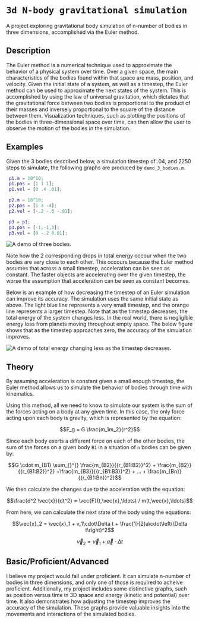 # `3d N-body gravitational simulation`

A project exploring gravitational body simulation of n-number of bodies in three dimensions, accomplished via the Euler method. 

## Description

The Euler method is a numerical technique used to approximate the behavior of a physical system over time. Over a given space, the main characteristics of the bodies found within that space are mass, position, and velocity. Given the initial state of a system, as well as a timestep, the Euler method can be used to approximate the next states of the system. This is accomplished by using the law of universal gravitation, which dictates that the gravitational force between two bodies is proportional to the product of their masses and inversely proportional to the square of the distance between them. Visualization techniques, such as plotting the positions of the bodies in three-dimensional space over time, can then allow the user to observe the motion of the bodies in the simulation.

## Examples

Given the 3 bodies described below, a simulation timestep of .04, and 2250 steps to simulate, the following graphs are produced by `demo_3_bodies.m`.

```matlab
 p1.m = 10^10;
 p1.pos = [1 1 1];
 p1.vel = [0 .4 .01];

 p2.m = 10^10;
 p2.pos = [1 3 -4];
 p2.vel = [-.2 -.6 -.01];

 p3 = p1;
 p3.pos = [-1,-1,3];
 p3.vel = [0 -.2 0.01];
```
![A demo of three bodies.](https://github.com/user-attachments/assets/84ceac17-abf0-4b64-91a5-5f7290c07608)

Note how the 2 corresponding drops in total energy occour when the two bodies are very close to each other. This occours because the Euler method assumes that across a small timestep, acceleration can be seen as constant. The faster objects are accelerating over the given timestep, the worse the assumption that acceleration can be seen as constant becomes.

Below is an example of how decreasing the timestep of an Euler simulation can improve its accuracy.  The simulation uses the same initial state as above. The light blue line represents a very small timestep, and the orange line represents a larger timestep. Note that as the timestep decreases, the total energy of the system changes less. In the real world, there is negligible energy loss from planets moving throughout empty space. The below figure shows that as the timestep approaches zero, the accuracy of the simulation improves.

![A demo of total energy changing less as the timestep decreases.](https://github.com/user-attachments/assets/8785b3eb-8573-4297-ae09-eb61ab6b724c)

## Theory

By assuming acceleration is constant given a small enough timestep, the Euler method allows us to simulate the behavior of bodies through time with kinematics. 

Using this method, all we need to know to simulate our system is the sum of the forces acting on a body at any given time. In this case, the only force acting upon each body is gravity, which is represented by the equation:

```math
F_g = G  \frac{m_1m_2}{r^2}
```

Since each body exerts a different force on each of the other bodies, the sum of the forces on a given body `B1` in a situation of `n` bodies can be given by:

```math
G \cdot m_{B1} \sum_{}^{} \frac{m_{B2}}{{r_{B1:B2}}^2} + \frac{m_{B2}}{{r_{B1:B2}}^2} +\frac{m_{B3}}{{r_{B1:B3}}^2} +   ... + \frac{m_{Bn}}{{r_{B1:Bn}}^2}
```

We then calculate the changes due to the acceleration with the equation:

```math
\frac{d^2 \vec{x}}{dt^2} = \vec{F}(t,\vec{x},\ldots) / m(t,\vec{x},\ldots)
```

From here, we can calculate the next state of the body using the equations:

```math
\vec{x}_2 = \vec{x}_1 + v_1\cdot\Delta t + \frac{1}{2}a\cdot\left(\Delta t\right)^2
```

```math
\vec{v}_2 = \vec{v}_1 + \vec{a} \cdot \Delta t
```

## Basic/Proficient/Advanced

I believe my project would fall under proficient. It can simulate n-number of bodies in three dimensions, and only one of those is required to acheive proficient. Additionally, my project includes some distinctive graphs, such as position versus time in 3D space and energy (kinetic and potential) over time. It also demonstrates how adjusting the timestep improves the accuracy of the simulation. These graphs provide valuable insights into the movements and interactions of the simulated bodies.
